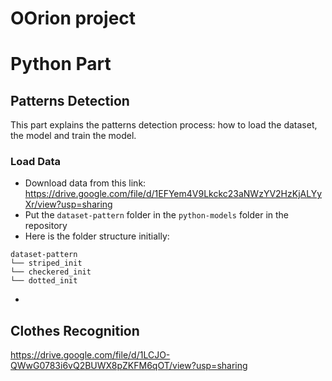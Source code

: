 # OOrion project


# Python Part



## Patterns Detection

This part explains the patterns detection process: how to load the dataset, the model and train the model.

### Load Data

- Download data from this link: https://drive.google.com/file/d/1EFYem4V9Lkckc23aNWzYV2HzKjALYyXr/view?usp=sharing
- Put the `dataset-pattern` folder in the `python-models` folder in the repository
- Here is the folder structure initially:
```
dataset-pattern
└── striped_init
└── checkered_init
└── dotted_init
```

-

###


## Clothes Recognition

https://drive.google.com/file/d/1LCJO-QWwG0783i6vQ2BUWX8pZKFM6qOT/view?usp=sharing